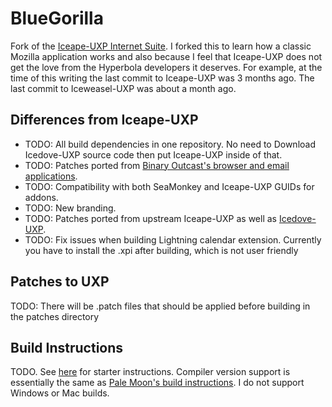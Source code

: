 # BlueGorilla
Fork of the [Iceape-UXP Internet Suite](https://wiki.hyperbola.info/doku.php?id=en:project:iceape-uxp). I forked this to learn how a classic Mozilla application works and also because I feel that Iceape-UXP does not get the love from the Hyperbola developers it deserves. For example, at the time of this writing the last commit to Iceape-UXP was 3 months ago. The last commit to Iceweasel-UXP was about a month ago.

## Differences from Iceape-UXP
* TODO: All build dependencies in one repository. No need to Download Icedove-UXP source code then put Iceape-UXP inside of that.
* TODO: Patches ported from [Binary Outcast's browser and email applications](https://github.com/binaryoutcast/binoc-central).
* TODO: Compatibility with both SeaMonkey and Iceape-UXP GUIDs for addons.
* TODO: New branding.
* TODO: Patches ported from upstream Iceape-UXP as well as [Icedove-UXP](https://wiki.hyperbola.info/doku.php?id=en:project:icedove-uxp).
* TODO: Fix issues when building Lightning calendar extension. Currently you have to install the .xpi after building, which is not user friendly

## Patches to UXP
TODO: There will be .patch files that should be applied before building in the patches directory

## Build Instructions
TODO. See [here](https://wiki.hyperbola.info/doku.php?id=en:project:iceape-uxp) for starter instructions. Compiler version support is essentially the same as [Pale Moon's build instructions](https://developer.palemoon.org/build/linux/). I do not support Windows or Mac builds.
